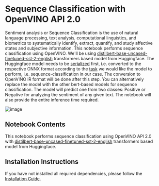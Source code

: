 # Sequence Classification with OpenVINO API 2.0
Sentiment analysis or Sequence Classification is the use of natural language processing, text analysis, computational linguistics, and biometrics to systematically identify, extract, quantify, and study affective states and subjective information. This notebook performs sequence classification using OpenVINO.  We'll be using [distilbert-base-uncased-finetuned-sst-2-english](https://huggingface.co/distilbert-base-uncased-finetuned-sst-2-english) transformers based model from Huggingface. The Huggingface model needs to be [serialized](https://huggingface.co/docs/transformers/serialization) first, i.e. converted to the respective ONNX format according to the [task](https://huggingface.co/docs/transformers/serialization#selecting-features-for-different-model-tasks) we would like the model to perform, i.e. sequence-classification in our case. The conversion to OpenVINO IR format will be done after this step.  You can alternatively replace the model with the other bert-based models for sequence classification. The model will predict one from two classes: Positive or Negative for analyzing the sentiment of any given text. The notebook will also provide the entire inference time required. 


![image](https://user-images.githubusercontent.com/95271966/206130638-d9847414-357a-4c79-9ca7-76f4ae5a6d7f.png)

## Notebook Contents
This notebook performs sequence classification using OpenVINO API 2.0 with [distilbert-base-uncased-finetuned-sst-2-english](https://huggingface.co/distilbert-base-uncased-finetuned-sst-2-english) transformers based model from Huggingface. 

## Installation Instructions
If you have not installed all required dependencies, please follow the [Installation Guide](https://github.com/openvinotoolkit/openvino_notebooks/blob/main/README.md).
